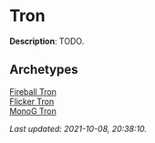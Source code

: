 # Tron

**Description**: TODO.

## **Archetypes**

[Fireball Tron](../archetypes/Fireball%20Tron.html)  
[Flicker Tron](../archetypes/Flicker%20Tron.html)  
[MonoG Tron](../archetypes/MonoG%20Tron.html)  


*Last updated: 2021-10-08, 20:38:10.*
